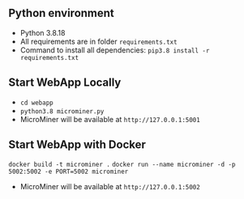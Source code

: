 ## Python environment 
- Python 3.8.18
- All requirements are in folder `requirements.txt`
- Command to install all dependencies: `pip3.8 install -r requirements.txt`

## Start WebApp Locally
- `cd webapp`
- `python3.8 microminer.py`
- MicroMiner will be available at `http://127.0.0.1:5001`

## Start WebApp with Docker
`docker build -t microminer .`
`docker run --name microminer -d -p 5002:5002 -e PORT=5002 microminer`
- MicroMiner will be available at `http://127.0.0.1:5002`


